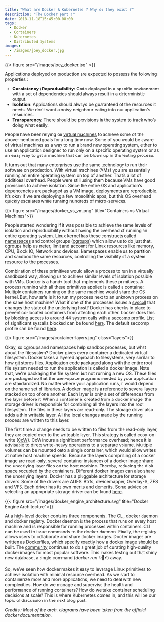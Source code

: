 ```yaml
---
title: "What are Docker & Kubernetes ? Why do they exist ?"
description: "The Docker part !"
date: 2018-11-18T15:45:00-08:00
tags:
  - Docker
  - Containers
  - Kubernetes
  - Distributed Systems
images:
  - /images/joey_docker.jpg
---
```


<style>
figcaption {
	margin-left:30%;
}
.layers {
	margin-left:20%;
}
</style>


{{< figure src="/images/joey_docker.jpg" >}}

Applications deployed on production are expected to possess the following properties :

* __Consistency / Reproducibility__: Code deployed in a specific environment with a set of dependencies should always result in a deterministic output.
* __Isolation__: Applications should always be guaranteed of the resources it needs. We don’t want a noisy neighbour eating into our application's resources.
* __Transparency__: There should be provisions in the system to track who’s doing what easily.

People have been relying on [virtual machines](https://en.wikipedia.org/wiki/Virtual_machine) to achieve some of the above-mentioned goals for a long time now. Some of you would be aware of virtual machines as a way to run a brand new operating system, either to use an application designed to run only on a specific operating system or as an easy way to get a machine that can be blown up in the testing process. 

It turns out that many enterprises use the same technology to run their software on production.  With virtual machines (VMs) you are essentially running an entire operating system on top of another. That’s a lot of additional overhead. People were still using them because VMs have good provisions to achieve isolation. Since the entire OS and application’s dependencies are packaged as a VM image, deployments are reproducible. It’s okay if we are deploying a few monolithic apps, but this OS overhead quickly escalates while running hundreds of micro-services.

{{< figure src="/images/docker_vs_vm.png" title="Containers vs Virtual Machines">}}

People started wondering if it was possible to achieve the same levels of isolation and reproducibility without having the overhead of running an entire operating system. Linux kernel has these constructs called [namespaces](https://en.wikipedia.org/wiki/Linux_namespaces) and control groups ([cgroups](https://en.wikipedia.org/wiki/Cgroups)) which allow us to do just that. cgroups help us meter,  limit and account for Linux resources like memory, CPU, Block IO, Network and devices. Namespaces enable us to partition and sandbox the same resources, controlling the visibility of a system resource to the processes.

Combination of these primitives would allow a process to run in a virtually sandboxed way, allowing us to achieve similar levels of isolation possible with VMs.  Docker is a handy tool that implements these primitives. A process running with all these primitives applied is called a container. Multiple containers running on the same machine would share the OS kernel. But, how safe is it to run my process next to an unknown process on the same host machine? What if one of the processes issues a [syscall](https://en.wikipedia.org/wiki/System_call) that changes the state of the underlying host? Docker has checks in place to prevent co-located containers from affecting each other. Docker does this by blocking access to around 44 system calls with a [seccomp](https://en.wikipedia.org/wiki/Seccomp) profile. List of significant syscalls blocked can be found [here](https://github.com/docker/docker.github.io/blob/master/engine/security/seccomp.md#significant-syscalls-blocked-by-the-default-profile). The default seccomp profile can be found [here](https://github.com/moby/moby/blob/master/profiles/seccomp/default.json).

{{< figure src="/images/container-layers.jpg" class="layers">}}

Okay, so cgroups and namespaces help sandbox processes, but what about the filesystem? Docker gives every container a dedicated virtual filesystem. Docker takes a layered approach to filesystems, very similar to how git stores files. Application code packaged along with the entire root file system needed to run the application is called a docker image. Note that, we're packaging the file system but not running a new OS. These files are packaged so that the user-space programs needed by your application are standardized. No matter where your application runs, it would depend on the same set of libraries. A docker image is a reference to several layers stacked on top of one another. Each layer is only a set of differences from the layer before it. When a container is created from a docker image, the storage driver is responsible for combining all the layers into the root filesystem. The files in these layers are read-only. The storage driver also adds a thin writable layer. All the local changes made by the running process are written to this layer.

The first time a change needs to be written to files from the read-only layer, they are copied over to the writeable layer. This strategy is called copy-on-write ([CoW](https://en.wikipedia.org/wiki/Copy-on-write)). CoW incurs a significant performance overhead; hence it is advisable to direct write-heavy operations to a separate volume. Multiple volumes can be mounted onto a single container, which would allow writes at native host machine speeds. Because the layers comprising of a docker image are read-only, several container instances of a  docker image share the underlying layer files on the host machine. Thereby, reducing the disk space occupied by the containers. Different docker images can also share the underlying layers. Docker has a pluggable architecture for storage drivers. Some of the drivers are AUFS, Btrfs, devicemapper, OverlayFS, ZFS and VFS. Each driver has its own merits and demerits. Some advice on selecting an appropriate storage driver can be found [here](https://docs.docker.com/v17.09/engine/userguide/storagedriver/selectadriver/).

{{< figure src="/images/docker_engine_architecture.svg" title="Docker Engine Architecture">}}

At a high-level docker contains three components. The CLI, docker daemon and docker registry. Docker daemon is the process that runs on every host machine and is responsible for running processes within containers. CLI can be used to issue commands to the docker daemon. Finally, the registry allows users to collaborate and share docker images. Docker images are written as Dockerfiles, which specify exactly how a docker image should be built. The [community](https://hub.docker.com) continues to do a great job of curating high-quality docker images for most popular software. This makes testing out that shiny new database, a single command (*docker run* ✨🌟⚡) away.

So, we’ve seen how docker makes it easy to leverage Linux primitives to achieve isolation with minimal resource overhead. As we start to containerize more and more applications, we need to deal with new complexities. How do we manage and supervise the health and performance of running containers? How do we take container scheduling decisions at scale? This is where Kubernetes comes in, and this will be our topic of discussion in the next blog post.

*Credits : Most of the arch. diagrams have been taken from the official docker documentation.*

